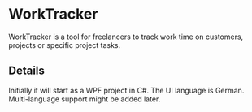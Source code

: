 # WorkTracker

WorkTracker is a tool for freelancers to track work time on customers, projects or specific project tasks.

## Details
Initially it will start as a WPF project in C#. The UI language is German. Multi-language support might be added later. 
